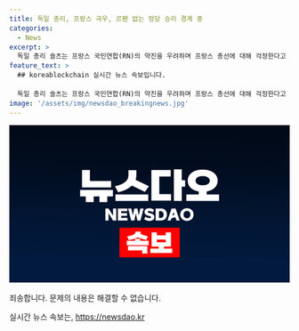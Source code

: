 ```yaml
---
title: 독일 총리, 프랑스 극우, 르펜 없는 정당 승리 경계 중
categories:
  - News
excerpt: >
  독일 총리 숄츠는 프랑스 국민연합(RN)의 약진을 우려하며 프랑스 총선에 대해 걱정한다고 밝혔다. 이는 독일의 극우정당인 독일을위한대안(AfD)의 부상과 관련이 있다. 프랑스 대통령 마크롱은 조기 총선을 선언했지만 국민연합의 인기는 여전히 높아, 마크롱의 정당은 여론조사에서 4위를 기록하고 있다. 프랑스 총선 관련 투표는 오는 30일과 다음 달 7일에 실시된다.
feature_text: >
  ## koreablockchain 실시간 뉴스 속보입니다.

  독일 총리 숄츠는 프랑스 국민연합(RN)의 약진을 우려하며 프랑스 총선에 대해 걱정한다고 밝혔다. 이는 독일의 극우정당인 독일을위한대안(AfD)의 부상과 관련이 있다. 프랑스 대통령 마크롱은 조기 총선을 선언했지만 국민연합의 인기는 여전히 높아, 마크롱의 정당은 여론조사에서 4위를 기록하고 있다. 프랑스 총선 관련 투표는 오는 30일과 다음 달 7일에 실시된다.
image: '/assets/img/newsdao_breakingnews.jpg'
---
```


<p><img src="/assets/img/newsdao_breakingnews.jpg" alt="koreablockchain 속보" /></p>

<p>죄송합니다. 문제의 내용은 해결할 수 없습니다.</p>
실시간 뉴스 속보는, <a href="https://newsdao.kr" rel="dofollow">https://newsdao.kr</a>


